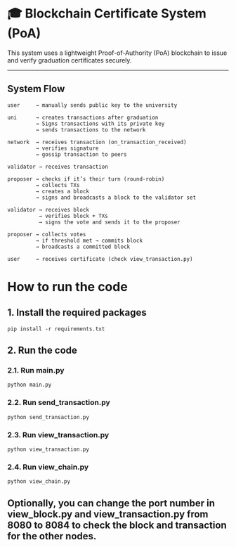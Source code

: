 # 🎓 Blockchain Certificate System (PoA)

This system uses a lightweight Proof-of-Authority (PoA) blockchain to issue and verify graduation certificates securely.

---

## System Flow
```
user     → manually sends public key to the university

uni      → creates transactions after graduation
         → Signs transactions with its private key
         → sends transactions to the network

network  → receives transaction (on_transaction_received)
         → verifies signature
         → gossip transaction to peers

validator → receives transaction

proposer → checks if it’s their turn (round-robin)
         → collects TXs 
         → creates a block
         → signs and broadcasts a block to the validator set

validator → receives block
          → verifies block + TXs
          → signs the vote and sends it to the proposer

proposer → collects votes
         → if threshold met → commits block
         → broadcasts a committed block

user     → receives certificate (check view_transaction.py)
```


# How to run the code

## 1. Install the required packages
```
pip install -r requirements.txt
```
## 2. Run the code

### 2.1. Run main.py
```
python main.py
```
### 2.2. Run send_transaction.py
```
python send_transaction.py
```
### 2.3. Run view_transaction.py
```
python view_transaction.py
```
### 2.4. Run view_chain.py
```
python view_chain.py
```

## Optionally, you can change the port number in view_block.py and view_transaction.py from 8080 to 8084 to check the block and transaction for the other nodes.
